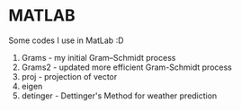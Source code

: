 # MATLAB
Some codes I use in MatLab :D

1. Grams - my initial Gram–Schmidt process
2. Grams2 - updated more efficient Gram-Schmidt process
3. proj - projection of vector
4. eigen
5. detinger - Dettinger's Method for weather prediction
